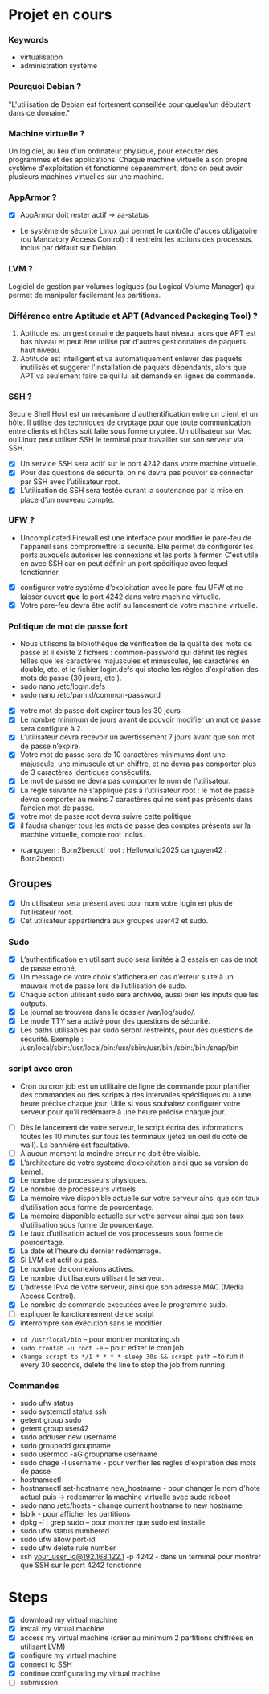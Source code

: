 # Projet en cours 
### Keywords
- virtualisation
- administration système

### Pourquoi Debian ?
"L'utilisation de Debian est fortement conseillée pour quelqu'un débutant dans ce domaine."

### Machine virtuelle ?
Un logiciel, au lieu d'un ordinateur physique, pour exécuter des programmes et des applications. Chaque machine virtuelle a son propre système d'exploitation et fonctionne séparemment, donc on peut avoir plusieurs machines virtuelles sur une machine. 

### AppArmor ?
- [x] AppArmor doit rester actif -> aa-status
- Le système de sécurité Linux qui permet le contrôle d'accès obligatoire (ou Mandatory Access Control) : il restreint les actions des processus. Inclus par défault sur Debian.

### LVM ?
Logiciel de gestion par volumes logiques (ou Logical Volume Manager) qui permet de manipuler facilement les partitions.   

### Différence entre Aptitude et APT (Advanced Packaging Tool) ? 
1. Aptitude est un gestionnaire de paquets haut niveau, alors que APT est bas niveau et peut être utilisé par d'autres gestionnaires de paquets haut niveau.
2. Aptitude est intelligent et va automatiquement enlever des paquets inutilisés et suggerer l'installation de paquets dépendants, alors que APT va seulement faire ce qui lui ait demande en lignes de commande.  

### SSH ?
Secure Shell Host est un mécanisme d'authentification entre un client et un hôte. Il utilise des techniques de cryptage pour que toute communication entre clients et hôtes soit faite sous forme cryptée. Un utilisateur sur Mac ou Linux peut utiliser SSH le terminal pour travailler sur son serveur via SSH.  
- [x] Un service SSH sera actif sur le port 4242 dans votre machine virtuelle.
- [x] Pour des questions de sécurité, on ne devra pas pouvoir se connecter par SSH avec l’utilisateur root.
- [x] L’utilisation de SSH sera testée durant la soutenance par la mise en place d’un nouveau compte.

### UFW ?
- Uncomplicated Firewall est une interface pour modifier le pare-feu de l'appareil sans compromettre la sécurité. Elle permet de configurer les ports auxquels autoriser les connexions et les ports à fermer. C'est utile en avec SSH car on peut définir un port spécifique avec lequel fonctionner.
- [x] configurer votre système d’exploitation avec le pare-feu UFW et ne laisser ouvert **que** le port 4242 dans votre machine virtuelle.
- [x] Votre pare-feu devra être actif au lancement de votre machine virtuelle. 

### Politique de mot de passe fort
- Nous utilisons la bibliothèque de vérification de la qualité des mots de passe et il existe 2 fichiers : common-password qui définit les règles telles que les caractères majuscules et minuscules, les caractères en double, etc. et le fichier login.defs qui stocke les règles d'expiration des mots de passe (30 jours, etc.).
- sudo nano /etc/login.defs
- sudo nano /etc/pam.d/common-password
- [x] votre mot de passe doit expirer tous les 30 jours
- [x] Le nombre minimum de jours avant de pouvoir modifier un mot de passe sera configuré à 2.
- [x] L’utilisateur devra recevoir un avertissement 7 jours avant que son mot de passe n’expire.
- [x] Votre mot de passe sera de 10 caractères minimums dont une majuscule, une minuscule et un chiffre, et ne devra pas comporter plus de 3 caractères identiques consécutifs.
- [x] Le mot de passe ne devra pas comporter le nom de l’utilisateur.
- [x] La règle suivante ne s’applique pas à l’utilisateur root : le mot de passe devra comporter au moins 7 caractères qui ne sont pas présents dans l’ancien mot de passe.
- [x] votre mot de passe root devra suivre cette politique
- [x] il faudra changer tous les mots de passe des comptes présents sur la machine virtuelle, compte root inclus.
- (canguyen : Born2beroot! root : Helloworld2025 canguyen42 : Born2beroot)

## Groupes
- [x] Un utilisateur sera présent avec pour nom votre login en plus de l’utilisateur root.
- [x] Cet utilisateur appartiendra aux groupes user42 et sudo.

### Sudo
- [x] L’authentification en utilisant sudo sera limitée à 3 essais en cas de mot de passe erroné.
- [x] Un message de votre choix s’affichera en cas d’erreur suite à un mauvais mot de passe lors de l’utilisation de sudo.
- [x] Chaque action utilisant sudo sera archivée, aussi bien les inputs que les outputs.
- [x] Le journal se trouvera dans le dossier /var/log/sudo/.
- [x] Le mode TTY sera activé pour des questions de sécurité.
- [x] Les paths utilisables par sudo seront restreints, pour des questions de sécurité. Exemple : /usr/local/sbin:/usr/local/bin:/usr/sbin:/usr/bin:/sbin:/bin:/snap/bin

### script avec cron
- Cron ou cron job est un utilitaire de ligne de commande pour planifier des commandes ou des scripts à des intervalles spécifiques ou à une heure précise chaque jour. Utile si vous souhaitez configurer votre serveur pour qu'il redémarre à une heure précise chaque jour.
- [ ] Dès le lancement de votre serveur, le script écrira des informations toutes les 10 minutes sur tous les terminaux (jetez un oeil du côté de wall). La bannière est facultative.
- [ ] À aucun moment la moindre erreur ne doit être visible.
- [x] L’architecture de votre système d’exploitation ainsi que sa version de kernel.
- [x] Le nombre de processeurs physiques.
- [x] Le nombre de processeurs virtuels.
- [x] La mémoire vive disponible actuelle sur votre serveur ainsi que son taux d’utilisation sous forme de pourcentage.
- [x] La mémoire disponible actuelle sur votre serveur ainsi que son taux d’utilisation sous forme de pourcentage.
- [x] Le taux d’utilisation actuel de vos processeurs sous forme de pourcentage.
- [x] La date et l’heure du dernier redémarrage.
- [x] Si LVM est actif ou pas.
- [x] Le nombre de connexions actives.
- [x] Le nombre d’utilisateurs utilisant le serveur.
- [x] L’adresse IPv4 de votre serveur, ainsi que son adresse MAC (Media Access Control).
- [x] Le nombre de commande executées avec le programme sudo.
- [ ] expliquer le fonctionnement de ce script
- [x] interrompre son exécution sans le modifier
- `cd /usr/local/bin` – pour montrer monitoring.sh
- `sudo crontab -u root -e` – pour editer le cron job
- `change script to */1 * * * * sleep 30s && script path` – to run it every 30 seconds, delete the line to stop the job from running.

### Commandes
- sudo ufw status
- sudo systemctl status ssh
- getent group sudo
- getent group user42
- sudo adduser new username
- sudo groupadd groupname
- sudo usermod -aG groupname username
- sudo chage -l username - pour verifier les regles d'expiration des mots de passe
- hostnamectl
- hostnamectl set-hostname new_hostname - pour changer le nom d'hote actuel puis -> redemarrer la machine virtuelle avec sudo reboot
- sudo nano /etc/hosts - change current hostname to new hostname
- lsblk - pour afficher les partitions
- dpkg -l | grep sudo – pour montrer que sudo est installe 
- sudo ufw status numbered
- sudo ufw allow port-id
- sudo ufw delete rule number
- ssh your_user_id@192.168.122.1 -p 4242 - dans un terminal pour montrer que SSH sur le port 4242 fonctionne

# Steps
- [x] download my virtual machine
- [x] install my virtual machine
- [x] access my virtual machine (créer au minimum 2 partitions chiffrées en utilisant LVM)
- [x] configure my virtual machine
- [x] connect to SSH
- [x] continue configurating my virtual machine
- [ ] submission
